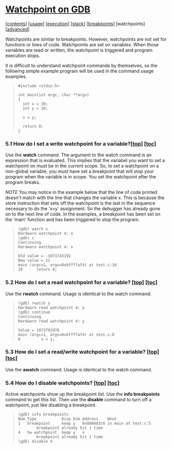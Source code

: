 # [Watchpoint on GDB](http://www.unknownroad.com/rtfm/gdbtut/gdbwatch.html)

[[contents](http://www.unknownroad.com/rtfm/gdbtut/gdbtoc.html)] [[usage](http://www.unknownroad.com/rtfm/gdbtut/gdbuse.html)] [[execution](http://www.unknownroad.com/rtfm/gdbtut/gdbstep.html)] [[stack](http://www.unknownroad.com/rtfm/gdbtut/gdbstack.html)] [[breakpoints](http://www.unknownroad.com/rtfm/gdbtut/gdbbreak.html)] [watchpoints] [[advanced](http://www.unknownroad.com/rtfm/gdbtut/gdbadvanced.html)]

Watchpoints are similar to breakpoints. However, watchpoints are not set for functions or lines of code. Watchpoints are set on variables. When those variables are read or written, the watchpoint is triggered and program execution stops.

It is difficult to understand watchpoint commands by themselves, so the following simple example program will be used in the command usage examples.

>
>     #include <stdio.h>
>
>     int main(int argc, char **argv)
>     {
>       int x = 30;
>       int y = 10;
>
>       x = y;
>
>       return 0;
>     }
>

### 5.1 How do I set a write watchpoint for a variable?[[top]](http://www.unknownroad.com/rtfm/gdbtut/gdbwatch.html#HOW) [[toc]](http://www.unknownroad.com/rtfm/gdbtut/gdbtoc.html)

Use the **watch** command. The argument to the watch command is an expression that is evaluated. This implies that the variabel you want to set a watchpoint on must be in the current scope. So, to set a watchpoint on a non-global variable, you must have set a breakpoint that will stop your program when the variable is in scope. You set the watchpoint after the program breaks.

*NOTE* You may notice in the example below that the line of code printed doesn't match with the line that changes the variable x. This is because the store instruction that sets off the watchpoint is the last in the sequence necessary to do the 'x=y' assignment. So the debugger has already gone on to the next line of code. In the examples, a breakpoint has been set on the 'main' function and has been triggered to stop the program.

>
>     (gdb) watch x
>     Hardware watchpoint 4: x
>     (gdb) c
>     Continuing.
>     Hardware watchpoint 4: x
>
>     Old value = -1073743192
>     New value = 11
>     main (argc=1, argv=0xbffffaf4) at test.c:10
>     10      return 0;
>




### 5.2 How do I set a read watchpoint for a variable? [[top]](http://www.unknownroad.com/rtfm/gdbtut/gdbwatch.html#HOW) [[toc]](http://www.unknownroad.com/rtfm/gdbtut/gdbtoc.html)

Use the **rwatch** command. Usage is identical to the watch command.

>
>     (gdb) rwatch y
>     Hardware read watchpoint 4: y
>     (gdb) continue
>     Continuing.
>     Hardware read watchpoint 4: y
>
>     Value = 1073792976
>     main (argc=1, argv=0xbffffaf4) at test.c:8
>     8         x = y;
>




### 5.3 How do I set a read/write watchpoint for a variable? [[top]](http://www.unknownroad.com/rtfm/gdbtut/gdbwatch.html#HOW) [[toc]](http://www.unknownroad.com/rtfm/gdbtut/gdbtoc.html)

Use the **awatch** command. Usage is identical to the watch command.




### 5.4 How do I disable watchpoints? [[top]](http://www.unknownroad.com/rtfm/gdbtut/gdbwatch.html#HOW) [[toc]](http://www.unknownroad.com/rtfm/gdbtut/gdbtoc.html)

Active watchpoints show up the breakpoint list. Use the **info breakpoints** command to get this list. Then use the **disable** command to turn off a watchpoint, just like disabling a breakpoint.

>
>     (gdb) info breakpoints
>     Num Type           Disp Enb Address    What
>     1   breakpoint     keep y   0x080483c6 in main at test.c:5
>             breakpoint already hit 1 time
>     4   hw watchpoint  keep y   x
>             breakpoint already hit 1 time
>     (gdb) disable 4
